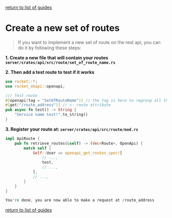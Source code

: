 [return to list of guides](../README.MD)
# Create a new set of routes
> If you want to implement a new set of route on the rest api, you can do it by following these steps:

**1. Create a new file that will contain your routes `server/crates/api/src/route/set_of_route_name.rs`**

**2. Then add a test route to test if it works**
```rust
use rocket::*;
use rocket_okapi::openapi;

/// Test route
#[openapi(tag = "SetOfRouteName")] // the tag is here to regroup all the routes that have the same tag name.
#[get("/route_address")] // <- route attribute
pub async fn test() -> String {
    "Service name test!".to_string()
}
```

**3. Register your route at: `server/crates/api/src/route/mod.rs`**
```rust
impl ApiRoute {
    pub fn retrieve_routes(&self) -> (Vec<Route>, OpenApi) {
        match self {
            Self::User => openapi_get_routes_spec![
                // ...,
                test,
                // ...,
            ],
            // ...,
        }
    }
}
```


```rs
You're done, you are now able to make a request at /route_address
```

[return to list of guides](../README.MD)